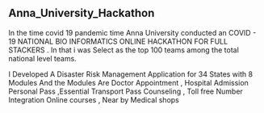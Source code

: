 ## Anna_University_Hackathon
In the time covid 19 pandemic time Anna University conducted an COVID - 19 NATIONAL BIO INFORMATICS ONLINE HACKATHON FOR FULL STACKERS . In that i was Select as the top 100 teams among the total national level teams.

I Developed A Disaster Risk Management Application for 34 States with 8 Modules And the 
Modules Are
Doctor Appointment , Hospital Admission
Personal Pass ,Essential Transport Pass
Counseling , Toll free Number Integration
Online courses , Near by Medical shops
